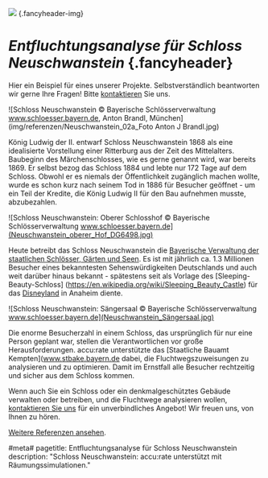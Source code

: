![](/img/accurate-bild-2.jpg) {.fancyheader-img}
# *Entfluchtungsanalyse für Schloss Neuschwanstein* {.fancyheader}

Hier ein Beispiel für eines unserer Projekte.
Selbstverständlich beantworten wir gerne Ihre Fragen!
Bitte [kontaktieren](kontakt) Sie uns.

![Schloss Neuschwanstein © Bayerische Schlösserverwaltung
www.schloesser.bayern.de, Anton Brandl, München](img/referenzen/Neuschwanstein_02a_Foto Anton J Brandl.jpg)

König Ludwig der II. entwarf Schloss Neuschwanstein 1868 als eine idealisierte Vorstellung einer Ritterburg aus der Zeit des Mittelalters. Baubeginn des Märchenschlosses, wie es gerne genannt wird, war bereits 1869. Er selbst bezog das Schloss 1884 und lebte nur 172 Tage auf dem Schloss. Obwohl er es niemals der Öffentlichkeit zugänglich machen wollte, wurde es schon kurz nach seinem Tod in 1886 für Besucher geöffnet - um ein Teil der Kredite, die König Ludwig II für den Bau aufnehmen musste, abzubezahlen.

![Schloss Neuschwanstein: Oberer Schlosshof © Bayerische Schlösserverwaltung
www.schloesser.bayern.de](Neuschwanstein_oberer_Hof_DG6498.jpg)

Heute betreibt das Schloss Neuschwanstein die [Bayerische Verwaltung der staatlichen Schlösser, Gärten und Seen](http://www.neuschwanstein.de/). Es ist mit jährlich ca. 1.3 Millionen Besucher eines bekanntesten Sehenswürdigkeiten Deutschlands und auch weit darüber hinaus bekannt - spätestens seit als Vorlage des [Sleeping-Beauty-Schloss] (https://en.wikipedia.org/wiki/Sleeping_Beauty_Castle) für das [Disneyland](https://en.wikipedia.org/wiki/Disneyland) in Anaheim diente.

![Schloss Neuschwanstein: Sängersaal © Bayerische Schlösserverwaltung
www.schloesser.bayern.de](Neuschwanstein_Sängersaal.jpg)

Die enorme Besucherzahl in einem Schloss, das ursprünglich für nur eine Person geplant war, stellen die Verantwortlichen vor große Herausforderungen. accu:rate unterstützte das [Staatliche Bauamt Kempten](www.stbake.bayern.de dabei, die Fluchtwegszuweisungen zu analysieren und zu optimieren. Damit im Ernstfall alle Besucher rechtzeitig und sicher aus dem Schloss kommen.

Wenn auch Sie ein Schloss oder ein denkmalgeschütztes Gebäude verwalten oder betreiben, und die Fluchtwege analysieren wollen, [kontaktieren Sie uns](kontakt) für ein unverbindliches Angebot! Wir freuen uns, von Ihnen zu hören.

[Weitere Referenzen ansehen](referenzen).


#meta#
pagetitle: Entfluchtungsanalyse für Schloss Neuschwanstein
description: "Schloss Neuschwanstein: accu:rate unterstützt mit Räumungssimulationen."


